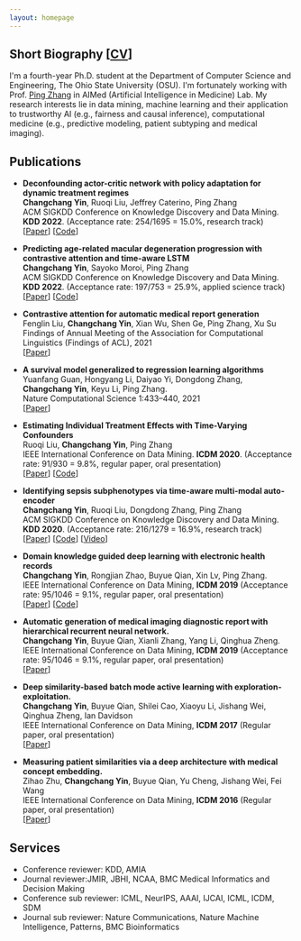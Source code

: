 ```yaml
---
layout: homepage
---
```


## Short Biography [<a href="https://yinchangchang.github.io/CY_CV.pdf" target="_blank">CV</a>]

I'm a fourth-year Ph.D. student at the Department of Computer Science and Engineering, The Ohio State University (OSU). I'm fortunately working with Prof. [Ping Zhang](https://web.cse.ohio-state.edu/~zhang.10631/) in AIMed (Artificial Intelligence in Medicine) Lab. My research interests lie in data mining, machine learning and their application to trustworthy AI (e.g., fairness and causal inference), computational medicine (e.g., predictive modeling, patient subtyping and medical imaging).


## Publications

- **Deconfounding actor-critic network with policy adaptation for dynamic treatment regimes**
  <br>
  **Changchang Yin**, Ruoqi Liu, Jeffrey Caterino, Ping Zhang
  <br>
  ACM SIGKDD Conference on Knowledge Discovery and Data Mining. **KDD 2022**. (Acceptance rate: 254/1695 = 15.0%, research track)
  <br>
  [[Paper](https://arxiv.org/abs/2205.09852)] [[Code](https://github.com/yinchangchang/DAC)]
  
  
- **Predicting age-related macular degeneration progression with contrastive attention and time-aware LSTM**
  <br>
  **Changchang Yin**, Sayoko Moroi, Ping Zhang
  <br>
  ACM SIGKDD Conference on Knowledge Discovery and Data Mining. **KDD 2022**. (Acceptance rate: 197/753 = 25.9%, applied science track)
  <br>
  [[Paper](https://www.medrxiv.org/content/medrxiv/early/2022/05/21/2022.05.19.22275305.full.pdf)] [[Code](https://github.com/yinchangchang/CAT-LSTM)]
   
  
- **Contrastive attention for automatic medical report generation**
  <br>
  Fenglin Liu, **Changchang Yin**, Xian Wu, Shen Ge, Ping Zhang, Xu Su
  <br>
  Findings of Annual Meeting of the Association for Computational Linguistics (Findings of ACL), 2021
  <br>
  [[Paper](https://aclanthology.org/2021.findings-acl.23.pdf)] 
  
- **A survival model generalized to regression learning algorithms**
  <br>
  Yuanfang Guan, Hongyang Li, Daiyao Yi, Dongdong Zhang, **Changchang Yin**, Keyu Li, Ping Zhang. 
  <br>
  Nature Computational Science 1:433–440, 2021
  <br>
  [[Paper](https://www.nature.com/articles/s43588-021-00083-2)] 
  
- **Estimating Individual Treatment Effects with Time-Varying Confounders**
  <br>
  Ruoqi Liu, **Changchang Yin**, Ping Zhang
  <br>
  IEEE International Conference on Data Mining. **ICDM 2020**. (Acceptance rate: 91/930 = 9.8%, regular paper, oral presentation)
  <br>
  [[Paper](https://arxiv.org/abs/2008.13620)] [[Code](https://github.com/ruoqi-liu/DSW)]
 
- **Identifying sepsis subphenotypes via time-aware multi-modal auto-encoder**
  <br>
  **Changchang Yin**, Ruoqi Liu, Dongdong Zhang, Ping Zhang
  <br>
  ACM SIGKDD Conference on Knowledge Discovery and Data Mining. **KDD 2020**. (Acceptance rate: 216/1279 = 16.9%, research track)
  <br>
  [[Paper](https://www.medrxiv.org/content/10.1101/2020.07.26.20162214v1.full.pdf)] [[Code](https://github.com/yinchangchang/TAME)] [[Video](https://www.youtube.com/watch?v=XdLOTXL5kCo)]
  

 
- **Domain knowledge guided deep learning with electronic health records**
  <br>
  **Changchang Yin**, Rongjian Zhao, Buyue Qian, Xin Lv, Ping Zhang.
  <br> 
  IEEE International Conference on Data Mining, **ICDM 2019** (Acceptance rate: 95/1046 = 9.1%, regular paper, oral presentation)
  <br>
  [[Paper](https://ieeexplore.ieee.org/stamp/stamp.jsp?arnumber=8970777)] [[Code](https://github.com/yinchangchang/DG-RNN)]
  
  
- **Automatic generation of medical imaging diagnostic report with hierarchical recurrent neural network.**
  <br>
  **Changchang Yin**, Buyue Qian, Xianli Zhang, Yang Li, Qinghua Zheng.
  <br> 
  IEEE International Conference on Data Mining, **ICDM 2019** (Acceptance rate: 95/1046 = 9.1%, regular paper, oral presentation)
  <br>
  [[Paper](https://ieeexplore.ieee.org/stamp/stamp.jsp?arnumber=8970668)]
  
  
- **Deep similarity-based batch mode active learning with exploration-exploitation.**
  <br>
  **Changchang Yin**, Buyue Qian, Shilei Cao, Xiaoyu Li, Jishang Wei, Qinghua Zheng, Ian Davidson
  <br> 
  IEEE International Conference on Data Mining, **ICDM 2017** (Regular paper, oral presentation)
  <br>
  [[Paper](https://ieeexplore.ieee.org/stamp/stamp.jsp?arnumber=8215530)]
  
 
- **Measuring patient similarities via a deep architecture with medical concept embedding.**
  <br>
  Zihao Zhu, **Changchang Yin**, Buyue Qian, Yu Cheng, Jishang Wei, Fei Wang
  <br> 
  IEEE International Conference on Data Mining, **ICDM 2016** (Regular paper, oral presentation)
  <br>
  [[Paper](https://ieeexplore.ieee.org/stamp/stamp.jsp?arnumber=7837899)]
  
  

 
## Services

- Conference reviewer: KDD, AMIA
- Journal reviewer:JMIR, JBHI, NCAA, BMC Medical Informatics and Decision Making
- Conference sub reviewer: ICML, NeurIPS, AAAI, IJCAI, ICML, ICDM, SDM
- Journal sub reviewer: Nature Communications, Nature Machine Intelligence, Patterns, BMC Bioinformatics
